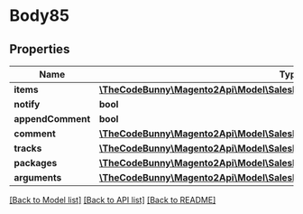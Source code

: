 # Body85

## Properties
Name | Type | Description | Notes
------------ | ------------- | ------------- | -------------
**items** | [**\TheCodeBunny\Magento2Api\Model\SalesDataShipmentItemCreationInterface[]**](SalesDataShipmentItemCreationInterface.md) |  | [optional] 
**notify** | **bool** |  | [optional] 
**appendComment** | **bool** |  | [optional] 
**comment** | [**\TheCodeBunny\Magento2Api\Model\SalesDataShipmentCommentCreationInterface**](SalesDataShipmentCommentCreationInterface.md) |  | [optional] 
**tracks** | [**\TheCodeBunny\Magento2Api\Model\SalesDataShipmentTrackCreationInterface[]**](SalesDataShipmentTrackCreationInterface.md) |  | [optional] 
**packages** | [**\TheCodeBunny\Magento2Api\Model\SalesDataShipmentPackageCreationInterface[]**](SalesDataShipmentPackageCreationInterface.md) |  | [optional] 
**arguments** | [**\TheCodeBunny\Magento2Api\Model\SalesDataShipmentCreationArgumentsInterface**](SalesDataShipmentCreationArgumentsInterface.md) |  | [optional] 

[[Back to Model list]](../README.md#documentation-for-models) [[Back to API list]](../README.md#documentation-for-api-endpoints) [[Back to README]](../README.md)


